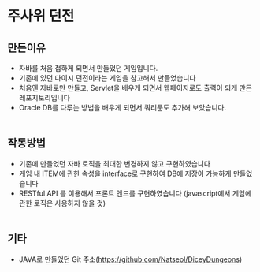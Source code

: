 # 주사위 던전

## 만든이유
- 자바를 처음 접하게 되면서 만들었던 게임입니다. 
- 기존에 있던 다이시 던전이라는 게임을 참고해서 만들었습니다
- 처음엔 자바로만 만들고, Servlet을 배우게 되면서 웹페이지로도 출력이 되게 만든 레포지토리입니다
- Oracle DB를 다루는 방법을 배우게 되면서 쿼리문도 추가해 보았습니다. 
<br><br>
## 작동방법
- 기존에 만들었던 자바 로직을 최대한 변경하지 않고 구현하였습니다
- 게임 내 ITEM에 관한 속성을 interface로 구현하여 DB에 저장이 가능하게 만들었습니다
- RESTful API 를 이용해서 프론트 엔드를 구현하였습니다 (javascript에서 게임에 관한 로직은 사용하지 않을 것)
<br><br>
## 기타
- JAVA로 만들었던 Git 주소(https://github.com/Natseol/DiceyDungeons) 
